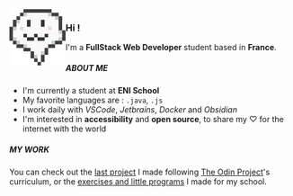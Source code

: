 <img align="left" src="img/looking-for-stardews-image-stardewvalley-356312.png" width=100/>

### Hi !
I'm a **FullStack Web Developer** student based in **France**.

##### ABOUT ME

- I'm currently a student at **ENI School**
- My favorite languages are : ```.java```, ```.js``` 
- I work daily with *VSCode*, *Jetbrains*, *Docker* and *Obsidian*
- I'm interested in **accessibility** and **open source**, to share my ♡ for the internet with the world

##### MY WORK

You can check out the [last project](https://github.com/sheilaJava/odin-calculator) I made following [The Odin Project](https://www.theodinproject.com/)'s curriculum, or the [exercises and little programs](https://github.com/sheilaJava/eni-exercises) I made for my school.
